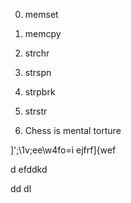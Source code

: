 0. memset                                                                                                                                                                                                                                       
1. memcpy                                                                                                                                                                                                                                               
2. strchr                                                                                                                                                                                                                                             
3. strspn                                                                                                                                                                                                                                               
4. strpbrk                                                                                                                  

5. strstr                                                                                                                                                                                                                                              
6. Chess is mental torture



































































































































]';\1v;ee\w4fo=i
ejfrf]{wef

d
efddkd

dd
dl
